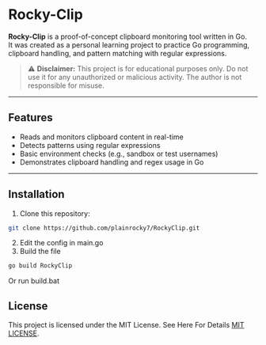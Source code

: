 # Rocky-Clip

**Rocky-Clip** is a proof-of-concept clipboard monitoring tool written in Go.  
It was created as a personal learning project to practice Go programming, clipboard handling, and pattern matching with regular expressions.

> ⚠️ **Disclaimer:** This project is for educational purposes only. Do not use it for any unauthorized or malicious activity. The author is not responsible for misuse.

---

## Features

- Reads and monitors clipboard content in real-time
- Detects patterns using regular expressions
- Basic environment checks (e.g., sandbox or test usernames)
- Demonstrates clipboard handling and regex usage in Go

---

## Installation

1. Clone this repository:
```bash
git clone https://github.com/plainrocky7/RockyClip.git
```
2. Edit the config in main.go
3. Build the file
```bash
go build RockyClip
```
Or run build.bat
## License
This project is licensed under the MIT License. See Here For Details [MIT LICENSE](https://opensource.org/license/mit).

